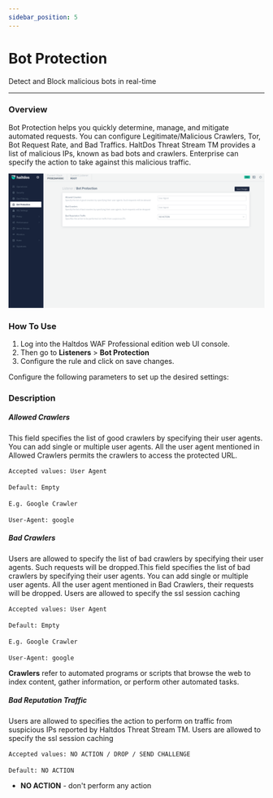 ```yaml
---
sidebar_position: 5
---
```




# Bot Protection 


Detect and Block malicious bots in real-time

---

###  Overview

Bot Protection helps you quickly determine, manage, and mitigate automated requests. You can configure Legitimate/Malicious Crawlers, Tor, Bot Request Rate, and Bad Traffics. HaltDos Threat Stream TM provides a list of malicious IPs, known as bad bots and crawlers. Enterprise can specify the action to take against this malicious traffic.

![bot_protection](/img/pro-waf/docs/bot_protection.png)

### How To Use
1. Log into the Haltdos WAF Professional edition web UI console.
2. Then go to **Listeners** > **Bot Protection**
3. Configure the rule and click on save changes.

Configure the following parameters to set up the desired settings:

### Description

##### **Allowed Crawlers**
This field specifies the list of good crawlers by specifying their user agents. You can add single or multiple user agents. All the user agent mentioned in Allowed Crawlers permits the crawlers to access the protected URL. 

    Accepted values: User Agent

    Default: Empty  

    E.g. Google Crawler  

    User-Agent: google  

##### **Bad Crawlers**
Users are allowed to specify the list of bad crawlers by specifying their user agents. Such requests will be dropped.This field specifies the list of bad crawlers by specifying their user agents. You can add single or multiple user agents. All the user agent mentioned in Bad Crawlers, their requests will be dropped. Users are allowed to specify the ssl session caching

    Accepted values: User Agent  
    
    Default: Empty  

    E.g. Google Crawler  

    User-Agent: google  

 **Crawlers** refer to automated programs or scripts that browse the web to index content, gather information, or perform other automated tasks. 

##### **Bad Reputation Traffic**

Users are allowed to specifies the action to perform on traffic from suspicious IPs reported by Haltdos Threat Stream TM. Users are allowed to specify the ssl session caching

    Accepted values: NO ACTION / DROP / SEND CHALLENGE

    Default: NO ACTION  

- **NO ACTION** - don't perform any action  